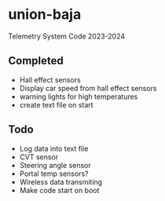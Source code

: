 # union-baja
Telemetry System Code 2023-2024

## Completed
- Hall effect sensors
- Display car speed from hall effect sensors
- warning lights for high temperatures
- create text file on start

## Todo
- Log data into text file
- CVT sensor
- Steering angle sensor
- Portal temp sensors?
- Wireless data transmiting
- Make code start on boot
